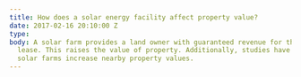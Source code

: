 ```yaml
---
title: How does a solar energy facility affect property value?
date: 2017-02-16 20:10:00 Z
type: 
body: A solar farm provides a land owner with guaranteed revenue for the term of the
  lease. This raises the value of property. Additionally, studies have found that
  solar farms increase nearby property values.
---
```


